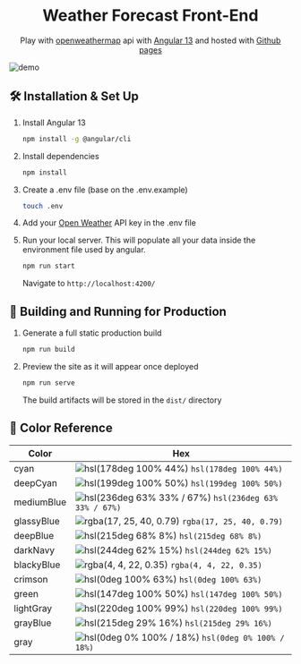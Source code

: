 <h1 align="center">
  Weather Forecast Front-End
</h1>
<p align="center">
  Play with <a href="https://openweathermap.org/" target="_blank">openweathermap</a> api with <a href="https://angular.io/start" target="_blank">Angular 13</a> and hosted with <a href="https://www.netlify.com/" target="_blank">Github pages</a>
</p>

![demo]()

## 🛠️ Installation & Set Up

1. Install Angular 13

   ```sh
   npm install -g @angular/cli
   ```

2. Install dependencies

   ```sh
   npm install
   ```

3. Create a .env file (base on the .env.example)

   ```sh
   touch .env
   ```

4. Add your <a href="https://openweathermap.org/" target="_blank">Open Weather</a> API key in the .env file

5. Run your local server. This will populate all your data inside the environment file used by angular.

   ```sh
   npm run start
   ```

   Navigate to `http://localhost:4200/`

## 🚀 Building and Running for Production

1. Generate a full static production build

   ```sh
   npm run build
   ```

2. Preview the site as it will appear once deployed

   ```sh
   npm run serve
   ```

   The build artifacts will be stored in the `dist/` directory

## 🎨 Color Reference

| Color      | Hex                                                                                                      |
| ---------- | -------------------------------------------------------------------------------------------------------- |
| cyan       | ![hsl(178deg 100% 44%)](https://via.placeholder.com/10/00e0d9?text=+) `hsl(178deg 100% 44%)`             |
| deepCyan   | ![hsl(199deg 100% 50%)](https://via.placeholder.com/10/00aeff?text=+) `hsl(199deg 100% 50%)`             |
| mediumBlue | ![hsl(236deg 63% 33% / 67%)](https://via.placeholder.com/10/1f2689ab?text=+) `hsl(236deg 63% 33% / 67%)` |
| glassyBlue | ![rgba(17, 25, 40, 0.79)](https://via.placeholder.com/10/111928c9?text=+) `rgba(17, 25, 40, 0.79)`       |
| deepBlue   | ![hsl(215deg 68% 8%)](https://via.placeholder.com/10/071222?text=+) `hsl(215deg 68% 8%)`                 |
| darkNavy   | ![hsl(244deg 62% 15%)](https://via.placeholder.com/10/071222?text=+) `hsl(244deg 62% 15%)`               |
| blackyBlue | ![rgba(4, 4, 22, 0.35)](https://via.placeholder.com/10/04041659?text=+) `rgba(4, 4, 22, 0.35)`           |
| crimson    | ![hsl(0deg 100% 63%)](https://via.placeholder.com/10/ff4242?text=+) `hsl(0deg 100% 63%)`                 |
| green      | ![hsl(147deg 100% 50%)](https://via.placeholder.com/10/00ff73?text=+) `hsl(147deg 100% 50%)`             |
| lightGray  | ![hsl(220deg 100% 99%)](https://via.placeholder.com/10/fafcff?text=+) `hsl(220deg 100% 99%)`             |
| grayBlue   | ![hsl(215deg 29% 16%)](https://via.placeholder.com/10/1d2735?text=+) `hsl(215deg 29% 16%)`               |
| gray       | ![hsl(0deg 0% 100% / 18%)](https://via.placeholder.com/10/ffffff2e?text=+) `hsl(0deg 0% 100% / 18%)`     |
